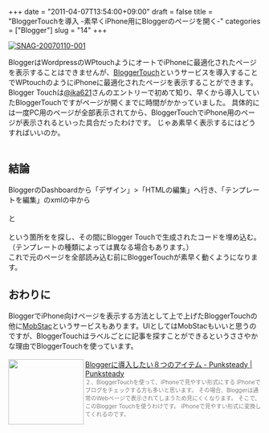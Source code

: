 +++
date = "2011-04-07T13:54:00+09:00"
draft = false
title = "BloggerTouchを導入 -素早くiPhone用にBloggerのページを開く-"
categories = ["Blogger"]
slug = "14"
+++

<a href="http://www.flickr.com/photos/12309739@N00/352661825/" title="SNAG-20070110-001 by daymin, on Flickr" target="_blank"><img class="flickr_photo" src="http://farm1.static.flickr.com/165/352661825_ba0b3c0b4f_z.jpg" alt="SNAG-20070110-001" /></a>

BloggerはWordpressのWPtouchようにオートでiPhoneに最適化されたページを表示することはできませんが、<a href="http://bloggertouch.sopili.net/">BloggerTouch</a>というサービスを導入することでWPtouchのようにiPhoneに最適化されたページを表示することができます。<br />
Blogger Touchは<a href="http://www.twitter.com/ika621">@ika621</a>さんのエントリーで初めて知り、早くから導入していたBloggerTouchですがページが開くまでに時間がかかっていました。 具体的には一度PC用のページが全部表示されてから、BloggerTouchでiPhone用のページが表示されるといった具合だったわけです。 じゃあ素早く表示するにはどうすればいいのか。<br />
<a name="more"></a><br />
<h2>結論</h2>BloggerのDashboardから「デザイン」>「HTMLの編集」へ行き、「テンプレートを編集」のxmlの中から<br />
<span style="color: red;"><b><head></head></b></span><br />
と<br />
<span style="color: red;"><b><b:include data="blog" name="all-head-content"></b:include></b></span><br />
という箇所をを探し、その間にBlogger Touchで生成されたコードを埋め込む。（テンプレートの種類によっては異なる場合もあります。）<br />
これで元のページを全部読み込む前にBloggerTouchが素早く動くようになります。 <br />
<h2>おわりに</h2>BloggerでiPhone向けページを表示する方法として上で上げたBloggerTouchの他に<a href="http://mobstac.com/">MobStac</a>というサービスもあります。UIとしてはMobStacもいいと思うのですが、BloggerTouchはラベルごとに記事を探すことができるというささやかな理由でBloggerTouchを使っています。<br />
<br />
<a href="http://punksteady.com/2011/01/14/blogger%E3%81%AB%E5%B0%8E%E5%85%A5%E3%81%97%E3%81%9F%E3%81%84%EF%BC%98%E3%81%A4%E3%81%AE%E3%82%A2%E3%82%A4%E3%83%86%E3%83%A0/" rel="nofollow" target="_blank"><img align="left" alt="" border="0" class="alignleft" height="130" src="http://capture.heartrails.com/150x130/shadow?http://punksteady.com/2011/01/14/blogger%E3%81%AB%E5%B0%8E%E5%85%A5%E3%81%97%E3%81%9F%E3%81%84%EF%BC%98%E3%81%A4%E3%81%AE%E3%82%A2%E3%82%A4%E3%83%86%E3%83%A0/" width="150" /></a><a href="http://punksteady.com/2011/01/14/blogger%E3%81%AB%E5%B0%8E%E5%85%A5%E3%81%97%E3%81%9F%E3%81%84%EF%BC%98%E3%81%A4%E3%81%AE%E3%82%A2%E3%82%A4%E3%83%86%E3%83%A0/" rel="nofollow" target="_blank">Bloggerに導入したい８つのアイテム - Punksteady | Punksteady</a><a href="http://b.hatena.ne.jp/entry/http://punksteady.com/2011/01/14/blogger%E3%81%AB%E5%B0%8E%E5%85%A5%E3%81%97%E3%81%9F%E3%81%84%EF%BC%98%E3%81%A4%E3%81%AE%E3%82%A2%E3%82%A4%E3%83%86%E3%83%A0/" rel="nofollow" target="_blank"><img alt="" border="0" src="http://b.hatena.ne.jp/entry/image/http://punksteady.com/2011/01/14/blogger%E3%81%AB%E5%B0%8E%E5%85%A5%E3%81%97%E3%81%9F%E3%81%84%EF%BC%98%E3%81%A4%E3%81%AE%E3%82%A2%E3%82%A4%E3%83%86%E3%83%A0/" /></a><br />
<span style="color: grey; font-size: 80%;">２、BloggerTouchを使って、iPhoneで見やすい形式にする iPhoneでブログをチェックする方も多いと思います。 その場合、Bloggerは通常のWebページで表示されてしまうため見にくくなります。 そこで、このBlogger Touchを使うわけです。 iPhoneで見やすい形式に変換してくれるのです。</span><br />
